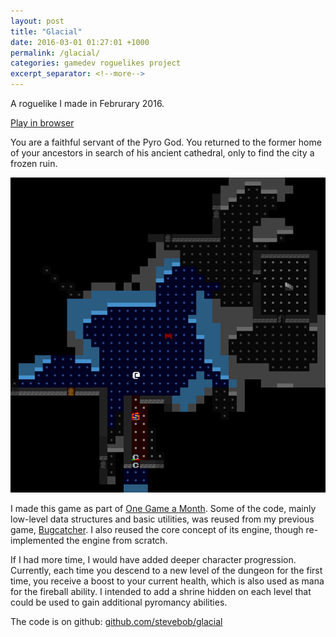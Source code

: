 ```yaml
---
layout: post
title: "Glacial"
date: 2016-03-01 01:27:01 +1000
permalink: /glacial/
categories: gamedev roguelikes project
excerpt_separator: <!--more-->
---
```


A roguelike I made in Februrary 2016.

[Play in browser](https://games.gridbugs.org/glacial)

You are a faithful servant of the Pyro God.
You returned to the former home of your ancestors in search of his ancient cathedral,
only to find the city a frozen ruin.

![screenshot](/images/glacial/screenshot.png)
<!--more-->

I made this game as part of [One Game a Month](http://www.onegameamonth.com/).
Some of the code, mainly low-level data structures and basic utilities, was
reused from my previous game, [Bugcatcher](/bugcatcher). I also reused the core
concept of its engine, though re-implemented the engine from scratch.

If I had more time, I would have added deeper character progression. Currently,
each time you descend to a new level of the dungeon for the first time, you
receive a boost to your current health, which is also used as mana for the
fireball ability. I intended to add a shrine hidden on each level that could be
used to gain additional pyromancy abilities.

The code is on github:
[github.com/stevebob/glacial](https://github.com/stevebob/glacial)
